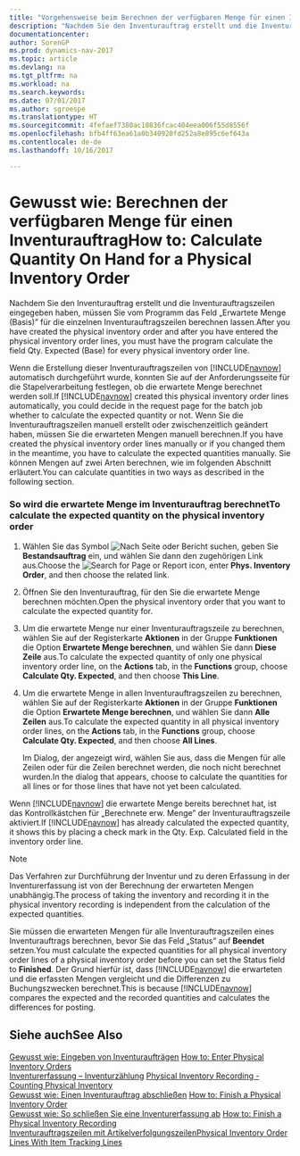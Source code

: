 ```yaml
---
title: "Vorgehensweise beim Berechnen der verfügbaren Menge für einen Inventurauftrag"
description: "Nachdem Sie den Inventurauftrag erstellt und die Inventurauftragszeilen eingegeben haben, müssen Sie vom Programm das Feld „Erwartete Menge (Basis)” für die einzelnen Inventurauftragszeilen berechnen lassen."
documentationcenter: 
author: SorenGP
ms.prod: dynamics-nav-2017
ms.topic: article
ms.devlang: na
ms.tgt_pltfrm: na
ms.workload: na
ms.search.keywords: 
ms.date: 07/01/2017
ms.author: sgroespe
ms.translationtype: HT
ms.sourcegitcommit: 4fefaef7380ac10836fcac404eea006f55d8556f
ms.openlocfilehash: bfb4ff63ea61a0b340920fd252a8e895c6ef643a
ms.contentlocale: de-de
ms.lasthandoff: 10/16/2017

---
```

# <a name="how-to-calculate-quantity-on-hand-for-a-physical-inventory-order"></a><span data-ttu-id="e3c3c-103">Gewusst wie: Berechnen der verfügbaren Menge für einen Inventurauftrag</span><span class="sxs-lookup"><span data-stu-id="e3c3c-103">How to: Calculate Quantity On Hand for a Physical Inventory Order</span></span>
<span data-ttu-id="e3c3c-104">Nachdem Sie den Inventurauftrag erstellt und die Inventurauftragszeilen eingegeben haben, müssen Sie vom Programm das Feld „Erwartete Menge (Basis)” für die einzelnen Inventurauftragszeilen berechnen lassen.</span><span class="sxs-lookup"><span data-stu-id="e3c3c-104">After you have created the physical inventory order and after you have entered the physical inventory order lines, you must have the program calculate the field Qty. Expected (Base) for every physical inventory order line.</span></span>  
  
 <span data-ttu-id="e3c3c-105">Wenn die Erstellung dieser Inventurauftragszeilen von [!INCLUDE[navnow](../../includes/navnow_md.md)] automatisch durchgeführt wurde, konnten Sie auf der Anforderungsseite für die Stapelverarbeitung festlegen, ob die erwartete Menge berechnet werden soll.</span><span class="sxs-lookup"><span data-stu-id="e3c3c-105">If [!INCLUDE[navnow](../../includes/navnow_md.md)] created this physical inventory order lines automatically, you could decide in the request page for the batch job whether to calculate the expected quantity or not.</span></span> <span data-ttu-id="e3c3c-106">Wenn Sie die Inventurauftragszeilen manuell erstellt oder zwischenzeitlich geändert haben, müssen Sie die erwarteten Mengen manuell berechnen.</span><span class="sxs-lookup"><span data-stu-id="e3c3c-106">If you have created the physical inventory order lines manually or if you changed them in the meantime, you have to calculate the expected quantities manually.</span></span> <span data-ttu-id="e3c3c-107">Sie können Mengen auf zwei Arten berechnen, wie im folgenden Abschnitt erläutert.</span><span class="sxs-lookup"><span data-stu-id="e3c3c-107">You can calculate quantities in two ways as described in the following section.</span></span>  
  
### <a name="to-calculate-the-expected-quantity-on-the-physical-inventory-order"></a><span data-ttu-id="e3c3c-108">So wird die erwartete Menge im Inventurauftrag berechnet</span><span class="sxs-lookup"><span data-stu-id="e3c3c-108">To calculate the expected quantity on the physical inventory order</span></span>  
  
1.  <span data-ttu-id="e3c3c-109">Wählen Sie das Symbol ![Nach Seite oder Bericht suchen](media/ui-search/search_small.png "Symbol „Nach Seite oder Bericht suchen”"), geben Sie **Bestandsauftrag** ein, und wählen Sie dann den zugehörigen Link aus.</span><span class="sxs-lookup"><span data-stu-id="e3c3c-109">Choose the ![Search for Page or Report](media/ui-search/search_small.png "Search for Page or Report icon") icon, enter **Phys. Inventory Order**, and then choose the related link.</span></span>  
  
2.  <span data-ttu-id="e3c3c-110">Öffnen Sie den Inventurauftrag, für den Sie die erwartete Menge berechnen möchten.</span><span class="sxs-lookup"><span data-stu-id="e3c3c-110">Open the physical inventory order that you want to calculate the expected quantity for.</span></span>  
  
3.  <span data-ttu-id="e3c3c-111">Um die erwartete Menge nur einer Inventurauftragszeile zu berechnen, wählen Sie auf der Registerkarte **Aktionen** in der Gruppe **Funktionen** die Option **Erwartete Menge berechnen**, und wählen Sie dann **Diese Zeile** aus.</span><span class="sxs-lookup"><span data-stu-id="e3c3c-111">To calculate the expected quantity of only one physical inventory order line, on the **Actions** tab, in the **Functions** group, choose **Calculate Qty. Expected**, and then choose **This Line**.</span></span>  
  
4.  <span data-ttu-id="e3c3c-112">Um die erwartete Menge in allen Inventurauftragszeilen zu berechnen, wählen Sie auf der Registerkarte **Aktionen** in der Gruppe **Funktionen** die Option **Erwartete Menge berechnen**, und wählen Sie dann **Alle Zeilen** aus.</span><span class="sxs-lookup"><span data-stu-id="e3c3c-112">To calculate the expected quantity in all physical inventory order lines, on the **Actions** tab, in the **Functions** group, choose **Calculate Qty. Expected**, and then choose **All Lines**.</span></span>  
  
     <span data-ttu-id="e3c3c-113">Im Dialog, der angezeigt wird, wählen Sie aus, dass die Mengen für alle Zeilen oder für die Zeilen berechnet werden, die noch nicht berechnet wurden.</span><span class="sxs-lookup"><span data-stu-id="e3c3c-113">In the dialog that appears, choose to calculate the quantities for all lines or for those lines that have not yet been calculated.</span></span>  
  
 <span data-ttu-id="e3c3c-114">Wenn [!INCLUDE[navnow](../../includes/navnow_md.md)] die erwartete Menge bereits berechnet hat, ist das Kontrollkästchen für „Berechnete erw. Menge” der Inventurauftragszeile aktiviert.</span><span class="sxs-lookup"><span data-stu-id="e3c3c-114">If [!INCLUDE[navnow](../../includes/navnow_md.md)] has already calculated the expected quantity, it shows this by placing a check mark in the Qty. Exp. Calculated field in the inventory order line.</span></span>  
  
> [!NOTE]  
>  <span data-ttu-id="e3c3c-115">Das Verfahren zur Durchführung der Inventur und zu deren Erfassung in der Inventurerfassung ist von der Berechnung der erwarteten Mengen unabhängig.</span><span class="sxs-lookup"><span data-stu-id="e3c3c-115">The process of taking the inventory and recording it in the physical inventory recording is independent from the calculation of the expected quantities.</span></span>  
  
 <span data-ttu-id="e3c3c-116">Sie müssen die erwarteten Mengen für alle Inventurauftragszeilen eines Inventurauftrags berechnen, bevor Sie das Feld „Status” auf **Beendet** setzen.</span><span class="sxs-lookup"><span data-stu-id="e3c3c-116">You must calculate the expected quantities for all physical inventory order lines of a physical inventory order before you can set the Status field to **Finished**.</span></span> <span data-ttu-id="e3c3c-117">Der Grund hierfür ist, dass [!INCLUDE[navnow](../../includes/navnow_md.md)] die erwarteten und die erfassten Mengen vergleicht und die Differenzen zu Buchungszwecken berechnet.</span><span class="sxs-lookup"><span data-stu-id="e3c3c-117">This is because [!INCLUDE[navnow](../../includes/navnow_md.md)] compares the expected and the recorded quantities and calculates the differences for posting.</span></span>  
  
## <a name="see-also"></a><span data-ttu-id="e3c3c-118">Siehe auch</span><span class="sxs-lookup"><span data-stu-id="e3c3c-118">See Also</span></span>  
 <span data-ttu-id="e3c3c-119">[Gewusst wie: Eingeben von Inventuraufträgen](how-to-enter-physical-inventory-orders.md) </span><span class="sxs-lookup"><span data-stu-id="e3c3c-119">[How to: Enter Physical Inventory Orders](how-to-enter-physical-inventory-orders.md) </span></span>  
 <span data-ttu-id="e3c3c-120">[Inventurerfassung – Inventurzählung](physical-inventory-recording-counting-physical-inventory.md) </span><span class="sxs-lookup"><span data-stu-id="e3c3c-120">[Physical Inventory Recording - Counting Physical Inventory](physical-inventory-recording-counting-physical-inventory.md) </span></span>  
 <span data-ttu-id="e3c3c-121">[Gewusst wie: Einen Inventurauftrag abschließen](how-to-finish-a-physical-inventory-order.md) </span><span class="sxs-lookup"><span data-stu-id="e3c3c-121">[How to: Finish a Physical Inventory Order](how-to-finish-a-physical-inventory-order.md) </span></span>  
 <span data-ttu-id="e3c3c-122">[Gewusst wie: So schließen Sie eine Inventurerfassung ab](how-to-finish-a-physical-inventory-recording.md) </span><span class="sxs-lookup"><span data-stu-id="e3c3c-122">[How to: Finish a Physical Inventory Recording](how-to-finish-a-physical-inventory-recording.md) </span></span>  
 [<span data-ttu-id="e3c3c-123">Inventurauftragszeilen mit Artikelverfolgungszeilen</span><span class="sxs-lookup"><span data-stu-id="e3c3c-123">Physical Inventory Order Lines With Item Tracking Lines</span></span>](physical-inventory-order-lines-with-item-tracking-lines.md)
